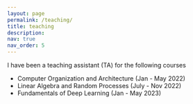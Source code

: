 ```yaml
---
layout: page
permalink: /teaching/
title: teaching
description: 
nav: true
nav_order: 5
---
```


I have been a teaching assistant (TA) for the following courses

- Computer Organization and Architecture (Jan - May 2022)
- Linear Algebra and Random Processes (July - Nov 2022)
- Fundamentals of Deep Learning (Jan - May 2023)
